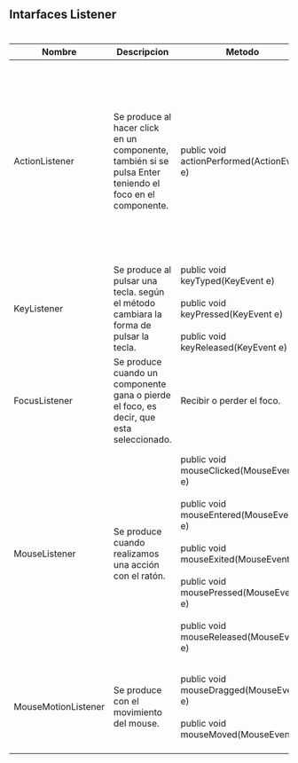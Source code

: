 ## Intarfaces Listener<h1> 
Nombre | Descripcion | Metodo| Eventos
------------ | -------------|------------ |------------ |
ActionListener | Se produce al hacer click en un componente, también si se pulsa Enter teniendo el foco en el componente. | public void actionPerformed(ActionEvent e)|  JButton: click o pulsar Enter con el foco activado en él. <br/><br/>  JList: doble click en un elemento de la lista.<br/><br/>  JMenuItem: selecciona una opción del menú.<br/><br/>JTextField: al pulsar Enter con el foco activado.
KeyListener | Se produce al pulsar una tecla. según el método cambiara la forma de pulsar la tecla. | public void keyTyped(KeyEvent e)<br/><br/>public void keyPressed(KeyEvent e)<br/><br/>public void keyReleased(KeyEvent e)| keyTyped: al pulsar y soltar la tecla.<br/><br/>keyPressed : al pulsar la tecla.<br/>keyReleased : al soltar la tecla.
FocusListener|Se produce cuando un componente gana o pierde el foco, es decir, que esta seleccionado.|Recibir o perder el foco.| 
MouseListener|Se produce cuando realizamos una acción con el ratón.|public void mouseClicked(MouseEvent e)<br/><br/>public void mouseEntered(MouseEvent e)<br/><br/>public void mouseExited(MouseEvent e)<br/><br/>public void mousePressed(MouseEvent e)<br/><br/>public void mouseReleased(MouseEvent e)|mouseClicked: pinchar y soltar.<br/><br/>mouseEntered: entrar en un componente con el puntero.<br/><br/>mouseExited: salir de un componente con el puntero<br/><br/>mousePressed: presionar el botón.<br/><br/>mouseReleased: soltar el botón.
MouseMotionListener|Se produce con el movimiento del mouse.|public void mouseDragged(MouseEvent e)<br/><br/>public void mouseMoved(MouseEvent e)|mouseDragged: click y arrastrar un componente.<br/><br/>mouseMoved: al mover el puntero sobre un elemento.